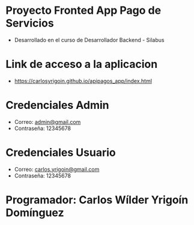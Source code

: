 # Proyecto Fronted App Pago de Servicios

- Desarrollado en el curso de Desarrollador Backend - Silabus

# Link de acceso a la aplicacion

- https://carlosyrigoin.github.io/apipagos_app/index.html

# Credenciales Admin

- Correo: admin@gmail.com
- Contraseña: 12345678

# Credenciales Usuario

- Correo: carlos.yrigoin@gmail.com
- Contraseña: 12345678

# Programador: Carlos Wílder Yrigoín Domínguez
